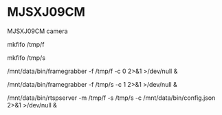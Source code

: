 # MJSXJ09CM
MJSXJ09CM camera

mkfifo /tmp/f

mkfifo /tmp/s

/mnt/data/bin/framegrabber -f /tmp/f -c 0 2>&1 >/dev/null &

/mnt/data/bin/framegrabber -f /tmp/s -c 1 2>&1 >/dev/null &

/mnt/data/bin/rtspserver -m /tmp/f -s /tmp/s -c /mnt/data/bin/config.json  2>&1 >/dev/null &

